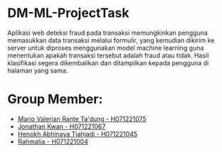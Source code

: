 # DM-ML-ProjectTask
Aplikasi web deteksi fraud pada transaksi memungkinkan pengguna memasukkan data transaksi melalui formulir, yang kemudian dikirim ke server untuk diproses menggunakan model machine learning guna menentukan apakah transaksi tersebut adalah fraud atau tidak. Hasil klasifikasi segera dikembalikan dan ditampilkan kepada pengguna di halaman yang sama.

# Group Member:
- [Mario Valerian Rante Ta'dung - H071221075](https://github.com/riooorante)
- [Jonathan Kwan - H071221067](https://github.com/Jnxx02)
- [Henokh Abhinaya Tjahjadi - H071221045](https://github.com/HenokhIS)
- [Rahmatia - H071221004](https://github.com/rahmatia20april)
